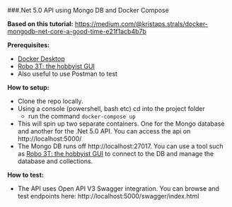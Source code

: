 ###.Net 5.0 API using Mongo DB and Docker Compose

**Based on this tutorial:**
https://medium.com/@kristaps.strals/docker-mongodb-net-core-a-good-time-e21f1acb4b7b


**Prerequisites:**
- [Docker Desktop](https://www.docker.com/products/docker-desktop)
- [Robo 3T: the hobbyist GUI](https://robomongo.org/download)
- Also useful to use Postman to test


**How to setup:**

- Clone the repo locally.
- Using a console (powershell, bash etc) cd into the project folder
  - run the command `docker-compose up`
- This will spin up two separate containers. One for the Mongo database and another for the .Net 5.0 API.  You can access the api on http://localhost:5000/
- The Mongo DB runs off http://localhost:27017.  You can use a tool such as [Robo 3T: the hobbyist GUI](https://robomongo.org/download) to connect to the DB and manage the database and collections.

**How to test:**

- The API uses Open API V3 Swagger integration.  You can browse and test endpoints here: http://localhost:5000/swagger/index.html

